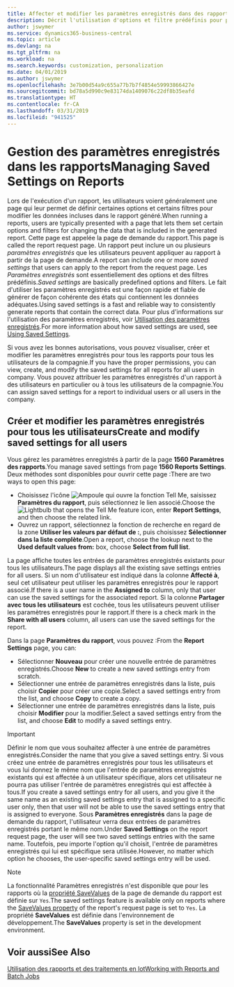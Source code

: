 ```yaml
---
title: Affecter et modifier les paramètres enregistrés dans des rapports | Microsoft Docs
description: Décrit l'utilisation d'options et filtre prédéfinis pour personnaliser un rapport et pour générer les données exactes.
author: jswymer
ms.service: dynamics365-business-central
ms.topic: article
ms.devlang: na
ms.tgt_pltfrm: na
ms.workload: na
ms.search.keywords: customization, personalization
ms.date: 04/01/2019
ms.author: jswymer
ms.openlocfilehash: 3e7b00d54a9c655a77b7b7f4854e59993866427e
ms.sourcegitcommit: bd78a5d990c9e83174da1409076c22df8b35eafd
ms.translationtype: HT
ms.contentlocale: fr-CA
ms.lasthandoff: 03/31/2019
ms.locfileid: "941525"
---
```

# <a name="managing-saved-settings-on-reports"></a><span data-ttu-id="05310-103">Gestion des paramètres enregistrés dans les rapports</span><span class="sxs-lookup"><span data-stu-id="05310-103">Managing Saved Settings on Reports</span></span>
<span data-ttu-id="05310-104">Lors de l'exécution d'un rapport, les utilisateurs voient généralement une page qui leur permet de définir certaines options et certains filtres pour modifier les données incluses dans le rapport généré.</span><span class="sxs-lookup"><span data-stu-id="05310-104">When running a reports, users are typically presented with a page that lets them set certain options and filters for changing the data that is included in the generated report.</span></span> <span data-ttu-id="05310-105">Cette page est appelée la page de demande du rapport.</span><span class="sxs-lookup"><span data-stu-id="05310-105">This page is called the report request page.</span></span> <span data-ttu-id="05310-106">Un rapport peut inclure un ou plusieurs *paramètres enregistrés* que les utilisateurs peuvent appliquer au rapport à partir de la page de demande.</span><span class="sxs-lookup"><span data-stu-id="05310-106">A report can include one or more *saved settings* that users can apply to the report from the request page.</span></span> <span data-ttu-id="05310-107">Les *Paramètres enregistrés* sont essentiellement des options et des filtres prédéfinis.</span><span class="sxs-lookup"><span data-stu-id="05310-107">*Saved settings* are basically predefined options and filters.</span></span> <span data-ttu-id="05310-108">Le fait d'utiliser les paramètres enregistrés est une façon rapide et fiable de générer de façon cohérente des états qui contiennent les données adéquates.</span><span class="sxs-lookup"><span data-stu-id="05310-108">Using saved settings is a fast and reliable way to consistently generate reports that contain the correct data.</span></span> <span data-ttu-id="05310-109">Pour plus d'informations sur l'utilisation des paramètres enregistrés, voir [Utilisation des paramètres enregistrés](ui-work-report.md#SavedSettings).</span><span class="sxs-lookup"><span data-stu-id="05310-109">For more information about how saved settings are used, see [Using Saved Settings](ui-work-report.md#SavedSettings).</span></span>

<span data-ttu-id="05310-110">Si vous avez les bonnes autorisations, vous pouvez visualiser, créer et modifier les paramètres enregistrés pour tous les rapports pour tous les utilisateurs de la compagnie.</span><span class="sxs-lookup"><span data-stu-id="05310-110">If you have the proper permissions, you can view, create, and modify the saved settings for all reports for all users in company.</span></span> <span data-ttu-id="05310-111">Vous pouvez attribuer les paramètres enregistrés d'un rapport à des utilisateurs en particulier ou à tous les utilisateurs de la compagnie.</span><span class="sxs-lookup"><span data-stu-id="05310-111">You can assign saved settings for a report to individual users or all users in the company.</span></span>

<!--
## Apply saved settings to a report
1. Open the report.

   The report request page appears.    
2. In the **Saved Settings** section of the page, set the **Name** field  to the saved settings that you want to use.

   The **Saved Settings** section only appears if the report has been run before or if there are existing saved settings entries. The saved settings entry called **Last used options and filters** is always available. These settings are the option and filter values that were used the last time you ran the report.

-->

## <a name="create-and-modify-saved-settings-for-all-users"></a><span data-ttu-id="05310-112">Créer et modifier les paramètres enregistrés pour tous les utilisateurs</span><span class="sxs-lookup"><span data-stu-id="05310-112">Create and modify saved settings for all users</span></span>
<span data-ttu-id="05310-113">Vous gérez les paramètres enregistrés à partir de la page **1560 Paramètres des rapports**.</span><span class="sxs-lookup"><span data-stu-id="05310-113">You manage saved settings from page **1560 Reports Settings**.</span></span> <span data-ttu-id="05310-114">Deux méthodes sont disponibles pour ouvrir cette page :</span><span class="sxs-lookup"><span data-stu-id="05310-114">There are two ways to open this page:</span></span>
-   <span data-ttu-id="05310-115">Choisissez l'icône ![Ampoule qui ouvre la fonction Tell Me](media/ui-search/search_small.png "Dites-moi ce que vous voulez faire"), saisissez **Paramètres du rapport**, puis sélectionnez le lien associé.</span><span class="sxs-lookup"><span data-stu-id="05310-115">Choose the ![Lightbulb that opens the Tell Me feature](media/ui-search/search_small.png "Tell me what you want to do") icon, enter **Report Settings**, and then choose the related link.</span></span>
-   <span data-ttu-id="05310-116">Ouvrez un rapport, sélectionnez la fonction de recherche en regard de la zone **Utiliser les valeurs par défaut de :**, puis choisissez **Sélectionner dans la liste complète**.</span><span class="sxs-lookup"><span data-stu-id="05310-116">Open a report, choose the lookup next to the **Used default values from:** box, choose **Select from full list**.</span></span>

<span data-ttu-id="05310-117">La page affiche toutes les entrées de paramètres enregistrés existants pour tous les utilisateurs.</span><span class="sxs-lookup"><span data-stu-id="05310-117">The page displays all the existing save settings entries for all users.</span></span> <span data-ttu-id="05310-118">Si un nom d'utilisateur est indiqué dans la colonne **Affecté à**, seul cet utilisateur peut utiliser les paramètres enregistrés pour le rapport associé.</span><span class="sxs-lookup"><span data-stu-id="05310-118">If there is a user name in the **Assigned to** column, only that user can use the saved settings for the associated report.</span></span> <span data-ttu-id="05310-119">Si la colonne **Partager avec tous les utilisateurs** est cochée, tous les utilisateurs peuvent utiliser les paramètres enregistrés pour le rapport.</span><span class="sxs-lookup"><span data-stu-id="05310-119">If there is a check mark in the **Share with all users** column, all users can use the saved settings for the report.</span></span>

<span data-ttu-id="05310-120">Dans la page **Paramètres du rapport**, vous pouvez :</span><span class="sxs-lookup"><span data-stu-id="05310-120">From the **Report Settings** page, you can:</span></span>
-   <span data-ttu-id="05310-121">Sélectionner **Nouveau** pour créer une nouvelle entrée de paramètres enregistrés.</span><span class="sxs-lookup"><span data-stu-id="05310-121">Choose **New** to create a new saved settings entry from scratch.</span></span>
-   <span data-ttu-id="05310-122">Sélectionner une entrée de paramètres enregistrés dans la liste, puis choisir **Copier** pour créer une copie.</span><span class="sxs-lookup"><span data-stu-id="05310-122">Select a saved settings entry from the list, and choose **Copy** to create a copy.</span></span>
-   <span data-ttu-id="05310-123">Sélectionner une entrée de paramètres enregistrés dans la liste, puis choisir **Modifier** pour la modifier.</span><span class="sxs-lookup"><span data-stu-id="05310-123">Select a saved settings entry from the list, and choose **Edit** to modify a saved settings entry.</span></span>


> [!Important]
> <span data-ttu-id="05310-124">Définir le nom que vous souhaitez affecter à une entrée de paramètres enregistrés.</span><span class="sxs-lookup"><span data-stu-id="05310-124">Consider the name that you give a saved settings entry.</span></span> <span data-ttu-id="05310-125">Si vous créez une entrée de paramètres enregistrés pour tous les utilisateurs et vous lui donnez le même nom que l'entrée de paramètres enregistrés existants qui est affectée à un utilisateur spécifique, alors cet utilisateur ne pourra pas utiliser l'entrée de paramètres enregistrés qui est affectée à tous.</span><span class="sxs-lookup"><span data-stu-id="05310-125">If you create a saved settings entry for all users, and you give it the same name as an existing saved settings entry that is assigned to a specific user only, then that user will not be able to use the saved settings entry that is assigned to everyone.</span></span>  <span data-ttu-id="05310-126">Sous **Paramètres enregistrés** dans la page de demande du rapport, l'utilisateur verra deux entrées de paramètres enregistrés portant le même nom.</span><span class="sxs-lookup"><span data-stu-id="05310-126">Under **Saved Settings** on the report request page, the user will see two saved settings entries with the same name.</span></span> <span data-ttu-id="05310-127">Toutefois, peu importe l'option qu'il choisit, l'entrée de paramètres enregistrés qui lui est spécifique sera utilisée.</span><span class="sxs-lookup"><span data-stu-id="05310-127">However, no matter which option he chooses, the user-specific saved settings entry will be used.</span></span>

> [!NOTE]
> <span data-ttu-id="05310-128">La fonctionnalité Paramètres enregistrés n'est disponible que pour les rapports où la [propriété SaveValues](https://docs.microsoft.com/en-us/dynamics-nav/savevalues-property) de la page de demande du rapport est définie sur `Yes`.</span><span class="sxs-lookup"><span data-stu-id="05310-128">The saved settings feature is available only on reports where the [SaveValues property](https://docs.microsoft.com/en-us/dynamics-nav/savevalues-property) of the report's request page is set to `Yes`.</span></span> <span data-ttu-id="05310-129">La propriété **SaveValues** est définie dans l'environnement de développement.</span><span class="sxs-lookup"><span data-stu-id="05310-129">The **SaveValues** property is set in the development environment.</span></span>  

## <a name="see-also"></a><span data-ttu-id="05310-130">Voir aussi</span><span class="sxs-lookup"><span data-stu-id="05310-130">See Also</span></span>
[<span data-ttu-id="05310-131">Utilisation des rapports et des traitements en lot</span><span class="sxs-lookup"><span data-stu-id="05310-131">Working with Reports and Batch Jobs</span></span>](ui-work-report.md)  
